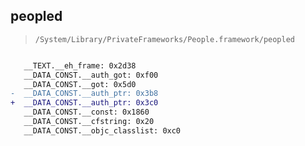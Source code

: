 ## peopled

> `/System/Library/PrivateFrameworks/People.framework/peopled`

```diff

   __TEXT.__eh_frame: 0x2d38
   __DATA_CONST.__auth_got: 0xf00
   __DATA_CONST.__got: 0x5d0
-  __DATA_CONST.__auth_ptr: 0x3b8
+  __DATA_CONST.__auth_ptr: 0x3c0
   __DATA_CONST.__const: 0x1860
   __DATA_CONST.__cfstring: 0x20
   __DATA_CONST.__objc_classlist: 0xc0

```
